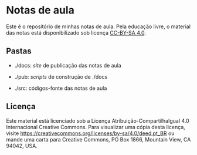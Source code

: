 # Notas de aula

Este é o repositório de minhas notas de aula. Pela educação livre, o material das notas está disponibilizado sob licença [CC-BY-SA 4.0](https://creativecommons.org/licenses/by-sa/4.0/deed.pt_BR).

## Pastas

* ./docs: _site_ de publicação das notas de aula

* ./pub: _scripts_ de construção de ./docs

* ./src: códigos-fonte das notas de aula

## Licença

Este material está licenciado sob a Licença Atribuição-CompartilhaIgual 4.0 Internacional Creative Commons. Para visualizar uma cópia desta licença, visite https://creativecommons.org/licenses/by-sa/4.0/deed.pt_BR ou mande uma carta para Creative Commons, PO Box 1866, Mountain View, CA 94042, USA.
